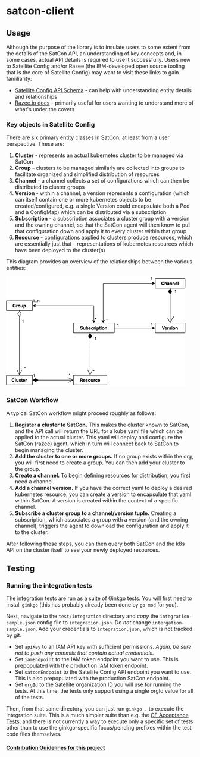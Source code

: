 # satcon-client

## Usage

Although the purpose of the library is to insulate users to some extent from the details of the SatCon API, an understanding of key concepts and, in some cases, actual API details is required to use it successfully.  Users new to Satellite Config and/or Razee (the IBM-developed open source tooling that is the core of Satellite Config) may want to visit these links to gain familiarity:

- [Satellite Config API Schema](https://github.com/razee-io/Razeedash-api/tree/master/app/apollo/schema) - can help with understanding entity details and relationships
- [Razee.io docs](https://github.com/razee-io/Razee/blob/master/README.md) - primarily useful for users wanting to understand more of what's under the covers

### Key objects in Satellite Config

There are six primary entity classes in SatCon, at least from a user perspective.  These are:

1. **Cluster** - represents an actual kubernetes cluster to be managed via SatCon
1. **Group** - clusters to be managed similarly are collected into groups to facilitate organized and simplified distribution of resources
1. **Channel** - a channel collects a set of configurations which can then be distributed to cluster groups
1. **Version** - within a channel, a version represents a configuration (which can itself contain one or more kubernetes objects to be created/configured, e.g. a single Version could encapsulate both a Pod and a ConfigMap) which can be distributed via a subscription
1. **Subscription** - a subscription associates a cluster group with a version and the owning channel, so that the SatCon agent will then know to pull that configuration down and apply it to every cluster within that group
1. **Resource** - configurations applied to clusters produce resources, which are essentially just that - representations of kubernetes resources which have been deployed to the cluster(s)

This diagram provides an overview of the relationships between the various entities:

![SatCon Entity Relationships](diagrams/images/CE_Isolation_SatCon_Workflow.png)

### SatCon Workflow

A typical SatCon workflow might proceed roughly as follows:

1. **Register a cluster to SatCon.**  This makes the cluster known to SatCon, and the API call will return the URL for a kube yaml file which can be applied to the actual cluster.  This yaml will deploy and configure the SatCon (razee) agent, which in turn will connect back to SatCon to begin managing the cluster.
1. **Add the cluster to one or more groups.**  If no group exists within the org, you will first need to create a group.  You can then add your cluster to the group.
1. **Create a channel.**  To begin defining resources for distribution, you first need a channel.
1. **Add a channel version.**  If you have the correct yaml to deploy a desired kubernetes resource, you can create a version to encapsulate that yaml within SatCon.  A version is created within the context of a specific channel.
1. **Subscribe a cluster group to a channel/version tuple.**  Creating a subscription, which associates a group with a version (and the owning channel), triggers the agent to download the configuration and apply it to the cluster.

After following these steps, you can then query both SatCon and the k8s API on the cluster itself to see your newly deployed resources.

## Testing

### Running the integration tests

The integration tests are run as a suite of [Ginkgo](https://github.com/onsi/ginkgo) tests.  You will first need to install `ginkgo` (this has probably already been done by `go mod` for you).

Next, navigate to the `test/integration` directory and _copy_ the `integration-sample.json` config file to `integration.json`. Do _not_ change `intergation-sample.json`. Add your credentials to `integration.json`, which is not tracked by git.

- Set `apiKey` to an IAM API key with sufficient permissions.  _Again, be sure not to push any commits that contain actual credentials._
- Set `iamEndpoint` to the IAM token endpoint you want to use.  This is prepopulated with the production IAM token endpoint.
- Set `satconEndpoint` to the Satellite Config API endpoint you want to use.  This is also prepopulated with the production SatCon endpoint.
- Set `orgId` to the Satellite organization ID you will use for running the tests.  At this time, the tests only support using a single orgId value for all of the tests.

Then, from that same directory, you can just run `ginkgo .` to execute the integration suite.  This is a much simpler suite than e.g. the [CF Acceptance Tests](https://github.com/cloudfoundry/cf-acceptance-tests), and there is not currently a way to execute only a specific set of tests other than to use the ginkgo-specific focus/pending prefixes within the test code files themselves.

#### [Contribution Guidelines for this project](docs/CONTRIBUTING.md)
